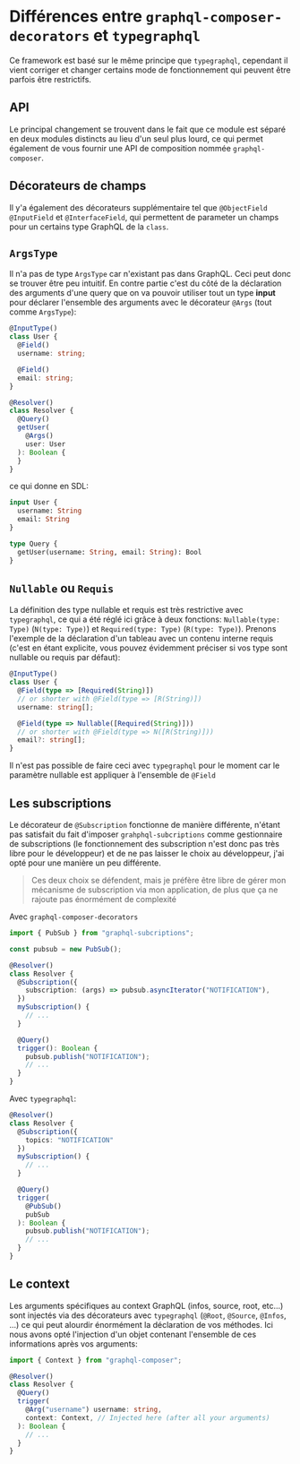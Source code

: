 # Différences entre `graphql-composer-decorators` et `typegraphql`
Ce framework est basé sur le même principe que `typegraphql`, cependant il vient corriger et changer certains mode de fonctionnement qui peuvent être parfois être restrictifs.

## API
Le principal changement se trouvent dans le fait que ce module est séparé en deux modules distincts au lieu d'un seul plus lourd, ce qui permet également de vous fournir une API de composition nommée `graphql-composer`.  

## Décorateurs de champs
Il y'a également des décorateurs supplémentaire tel que `@ObjectField` `@InputField` et `@InterfaceField`, qui permettent de parameter un champs pour un certains type GraphQL de la `class`.  

## `ArgsType`
Il n'a pas de type `ArgsType` car n'existant pas dans GraphQL. Ceci peut donc se trouver être peu intuitif. En contre partie c'est du côté de la déclaration des arguments d'une query que on va pouvoir utiliser tout un type **input** pour déclarer l'ensemble des arguments avec le décorateur `@Args` (tout comme `ArgsType`):
```ts
@InputType()
class User {
  @Field()
  username: string;

  @Field()
  email: string;
}

@Resolver()
class Resolver {
  @Query()
  getUser(
    @Args()
    user: User
  ): Boolean {
  }
}
```
ce qui donne en SDL:
```graphql
input User {
  username: String
  email: String
}

type Query {
  getUser(username: String, email: String): Bool
}
```

## `Nullable` ou `Requis`
La définition des type nullable et requis est très restrictive avec `typegraphql`, ce qui a été réglé ici grâce à deux fonctions: `Nullable(type: Type)` (`N(type: Type)`) et `Required(type: Type)` (`R(type: Type)`).
Prenons l'exemple de la déclaration d'un tableau avec un contenu interne requis (c'est en étant explicite, vous pouvez évidemment préciser si vos type sont nullable ou requis par défaut):
```ts
@InputType()
class User {
  @Field(type => [Required(String)])
  // or shorter with @Field(type => [R(String)])
  username: string[];

  @Field(type => Nullable([Required(String)]))
  // or shorter with @Field(type => N([R(String)]))
  email?: string[];
}
```
Il n'est pas possible de faire ceci avec `typegraphql` pour le moment car le paramètre nullable est appliquer à l'ensemble de `@Field`

## Les subscriptions
Le décorateur de `@Subscription` fonctionne de manière différente, n'étant pas satisfait du fait d'imposer `grahphql-subcriptions` comme gestionnaire de subscriptions (le fonctionnement des subscription n'est donc pas très libre pour le développeur) et de ne pas laisser le choix au développeur, j'ai opté pour une manière un peu différente.
>Ces deux choix se défendent, mais je préfère être libre de gérer mon mécanisme de subscription via mon application, de plus que ça ne rajoute pas énormément de complexité

Avec `graphql-composer-decorators`
```ts
import { PubSub } from "graphql-subcriptions";

const pubsub = new PubSub();

@Resolver()
class Resolver {
  @Subscription({
    subscription: (args) => pubsub.asyncIterator("NOTIFICATION"),
  })
  mySubscription() {
    // ...
  }

  @Query()
  trigger(): Boolean {
    pubsub.publish("NOTIFICATION");
    // ...
  }
}
```

Avec `typegraphql`:
```ts
@Resolver()
class Resolver {
  @Subscription({
    topics: "NOTIFICATION"
  })
  mySubscription() {
    // ...
  }

  @Query()
  trigger(
    @PubSub()
    pubSub
  ): Boolean {
    pubsub.publish("NOTIFICATION");
    // ...
  }
}
```

## Le context
Les arguments spécifiques au context GraphQL (infos, source, root, etc...) sont injectés via des décorateurs avec `typegraphql` (`@Root`, `@Source`, `@Infos`, ...) ce qui peut alourdir énormément la déclaration de vos méthodes. Ici nous avons opté l'injection d'un objet contenant l'ensemble de ces informations après vos arguments:
```ts
import { Context } from "graphql-composer";

@Resolver()
class Resolver {
  @Query()
  trigger(
    @Arg("username") username: string,
    context: Context, // Injected here (after all your arguments)
  ): Boolean {
    // ...
  }
}
```
